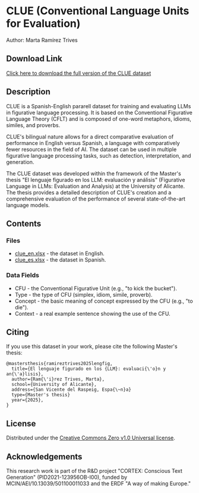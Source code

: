# CLUE (Conventional Language Units for Evaluation)
Author: Marta Ramírez Trives

## Download Link
[Click here to download the full version of the CLUE dataset](https://github.com/mtrives02/CLUE/releases/download/1.0/clue_dataset.zip)

## Description
CLUE is a Spanish-English pararell dataset for training and evaluating LLMs in figurative language processing. It is based on the Conventional Figurative Language Theory (CFLT) and is composed of one-word metaphors, idioms, similes, and proverbs.

CLUE's bilingual nature allows for a direct comparative evaluation of performance in English versus Spanish, a language with comparatively fewer resources in the field of AI.
The dataset can be used in multiple figurative language processing tasks, such as detection, interpretation, and generation.

The CLUE dataset was developed within the framework of the Master's thesis "El lenguaje figurado en los LLM: evaluación y análisis" (Figurative Language in LLMs: Evaluation
and Analysis) at the University of Alicante. The thesis provides a detailed description of CLUE's creation and a comprehensive evaluation of the performance of several
state-of-the-art language models.

## Contents
### Files
* [clue_en.xlsx](https://github.com/mtrives02/CLUE/blob/main/clue_en.xlsx) - the dataset in English.
* [clue_es.xlsx](https://github.com/mtrives02/CLUE/blob/main/clue_es.xlsx) - the dataset in Spanish.
### Data Fields
* CFU - the Conventional Figurative Unit (e.g., "to kick the bucket").
* Type - the type of CFU (simplex, idiom, simile, proverb).
* Concept - the basic meaning of concept expressed by the CFU (e.g., "to die").
* Context - a real example sentence showing the use of the CFU.

## Citing
If you use this dataset in your work, please cite the following Master's thesis:
```
@mastersthesis{ramireztrives2025lengfig,
  title={El lenguaje figurado en los {LLM}: evaluaci{\'o}n y an{\'a}lisis},
  author={Ram{\'i}rez Trives, Marta},
  school={University of Alicante},
  address={San Vicente del Raspeig, Espa{\~n}a}
  type={Master's thesis}
  year={2025},
}
```

## License
Distributed under the [Creative Commons Zero v1.0 Universal license](https://github.com/mtrives02/CLUE/blob/main/LICENSE).

## Acknowledgements
This research work is part of the R&D project "CORTEX: Conscious Text Generation" (PID2021-123956OB-I00), funded by MCIN/AEI/10.13039/501100011033 and the ERDF "A way of
making Europe."
